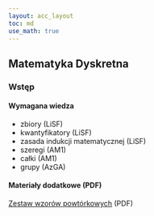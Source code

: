 ```yaml
---
layout: acc_layout
toc: md
use_math: true
---
```


Matematyka Dyskretna
---

### Wstęp


#### Wymagana wiedza
* zbiory (LiSF)
* kwantyfikatory (LiSF)
* zasada indukcji matematycznej (LiSF)
* szeregi (AM1)
* całki (AM1)
* grupy (AzGA)

#### Materiały dodatkowe (PDF)
<a href="{{ site.baseurl }}/pdfs/sem2/dyskretna-zagadnienia.pdf">Zestaw wzorów powtórkowych</a> (PDF)
